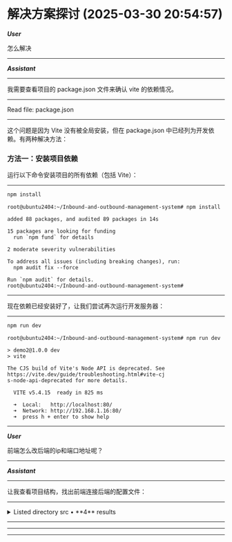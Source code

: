 <!-- Generated by SpecStory -->

# 解决方案探讨 (2025-03-30 20:54:57)

_**User**_

怎么解决

---

_**Assistant**_



---

我需要查看项目的 package.json 文件来确认 vite 的依赖情况。

---

Read file: package.json

---

这个问题是因为 Vite 没有被全局安装，但在 package.json 中已经列为开发依赖。有两种解决方法：

### 方法一：安装项目依赖

运行以下命令安装项目的所有依赖（包括 Vite）：

---

```bash
npm install
```

```
root@ubuntu2404:~/Inbound-and-outbound-management-system# npm install

added 88 packages, and audited 89 packages in 14s

15 packages are looking for funding
  run `npm fund` for details

2 moderate severity vulnerabilities

To address all issues (including breaking changes), run:
  npm audit fix --force

Run `npm audit` for details.
root@ubuntu2404:~/Inbound-and-outbound-management-system#
```

---

现在依赖已经安装好了，让我们尝试再次运行开发服务器：

---

```bash
npm run dev
```

```
root@ubuntu2404:~/Inbound-and-outbound-management-system# npm run dev

> demo2@1.0.0 dev
> vite

The CJS build of Vite's Node API is deprecated. See https://vite.dev/guide/troubleshooting.html#vite-cj
s-node-api-deprecated for more details.

  VITE v5.4.15  ready in 825 ms

  ➜  Local:   http://localhost:80/
  ➜  Network: http://192.168.1.16:80/
  ➜  press h + enter to show help
```

---

_**User**_

前端怎么改后端的ip和端口地址呢？

---

_**Assistant**_



---

让我查看项目结构，找出前端连接后端的配置文件：

---

<details>
            <summary>Listed directory src • **4** results</summary>
        
| Name |
|-------|
| 📁 `components` |
| 📄 `main.js` |
| 📁 `utils` |
| 📄 `App.vue` |

</details>

---



---



---

